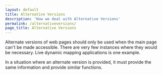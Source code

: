 ```yaml
---
layout: default
title: Alternative Versions
description: 'How we deal with Alternative Versions'
permalink: /alternativeversions/
page_title: Alternative Versions
---
```

Alternate versions of web pages should only be used when the main page can't be made accessible. There are very few instances where they would be necessary. Live dynamic mapping applications is one example. 

In a situation where an alternate version is provided, it must provide the same information and provide similar functions. 
